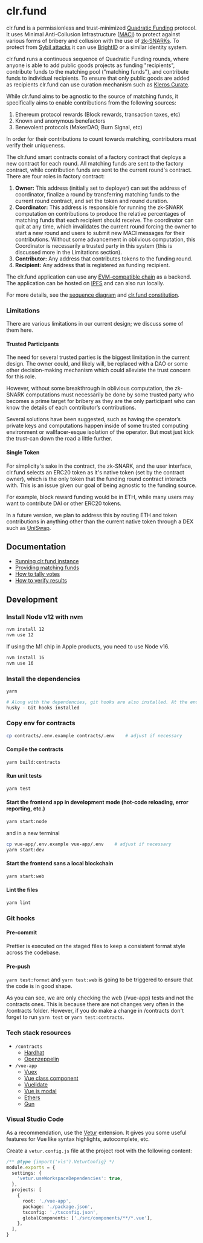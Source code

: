 # clr.fund

clr.fund is a permissionless and trust-minimized [Quadratic Funding](https://wtfisqf.com/) protocol. It uses Minimal Anti-Collusion Infrastructure ([MACI](https://github.com/appliedzkp/maci)) to protect against various forms of bribery and collusion with the use of [zk-SNARKs](https://academy.binance.com/en/articles/zk-snarks-and-zk-starks-explained). To protect from [Sybil attacks](https://en.wikipedia.org/wiki/Sybil_attack) it can use [BrightID](https://brightID.org) or a similar identity system.

clr.fund runs a continuous sequence of Quadratic Funding rounds, where anyone is able to add public goods projects as funding "recipients", contribute funds to the matching pool ("matching funds"), and contribute funds to individual recipients. To ensure that only public goods are added as recipients clr.fund can use curation mechanism such as [Kleros Curate](https://curate.kleros.io/).

While clr.fund aims to be agnostic to the source of matching funds, it specifically aims to enable contributions from the following sources:

1. Ethereum protocol rewards (Block rewards, transaction taxes, etc)
2. Known and anonymous benefactors
3. Benevolent protocols (MakerDAO, Burn Signal, etc)

In order for their contributions to count towards matching, contributors must verify their uniqueness.

The clr.fund smart contracts consist of a factory contract that deploys a new contract for each round. All matching funds are sent to the factory contract, while contribution funds are sent to the current round's contract. There are four roles in factory contract:

1. **Owner:** This address (initially set to deployer) can set the address of coordinator, finalize a round by transferring matching funds to the current round contract, and set the token and round duration.
2. **Coordinator:** This address is responsible for running the zk-SNARK computation on contributions to produce the relative percentages of matching funds that each recipient should receive. The coordinator can quit at any time, which invalidates the current round forcing the owner to start a new round and users to submit new MACI messages for their contributions. Without some advancement in oblivious computation, this Coordinator is necessarily a trusted party in this system (this is discussed more in the Limitations section).
3. **Contributor:** Any address that contributes tokens to the funding round.
4. **Recipient:** Any address that is registered as funding recipient.

The clr.fund application can use any [EVM-compatible chain](https://ethereum.org/) as a backend. The application can be hosted on [IPFS](https://ipfs.io/) and can also run locally.

For more details, see the [sequence diagram](docs/clrfund.svg) and [clr.fund constitution](https://github.com/clrfund/constitution).

### Limitations

There are various limitations in our current design; we discuss some of them here.

#### Trusted Participants

The need for several trusted parties is the biggest limitation in the current design. The owner could, and likely will, be replaced with a DAO or some other decision-making mechanism which could alleviate the trust concern for this role.

However, without some breakthrough in oblivious computation, the zk-SNARK computations must necessarily be done by some trusted party who becomes a prime target for bribery as they are the only participant who can know the details of each contributor’s contributions.

Several solutions have been suggested, such as having the operator’s private keys and computations happen inside of some trusted computing environment or wallfacer-esque isolation of the operator. But most just kick the trust-can down the road a little further.

#### Single Token

For simplicity's sake in the contract, the zk-SNARK, and the user interface, clr.fund selects an ERC20 token as it's native token (set by the contract owner), which is the only token that the funding round contract interacts with. This is an issue given our goal of being agnostic to the funding source.

For example, block reward funding would be in ETH, while many users may want to contribute DAI or other ERC20 tokens.

In a future version, we plan to address this by routing ETH and token contributions in anything other than the current native token through a DEX such as [UniSwap](https://uniswap.org/).

## Documentation

- [Running clr.fund instance](docs/admin.md)
- [Providing matching funds](docs/funding-source.md)
- [How to tally votes](docs/coordinator.md)
- [How to verify results](docs/trusted-setup.md)

## Development

### Install Node v12 with nvm

```sh
nvm install 12
nvm use 12
```
If using the M1 chip in Apple products, you need to use Node v16.
```sh
nvm install 16
nvm use 16
```

### Install the dependencies

```sh
yarn

# Along with the dependencies, git hooks are also installed. At the end of the installation, you will see the following line after a successful setup.
husky - Git hooks installed
```

### Copy env for contracts
```sh
cp contracts/.env.example contracts/.env    # adjust if necessary
```

#### Compile the contracts

```sh
yarn build:contracts
```

#### Run unit tests

```sh
yarn test
```

#### Start the frontend app in development mode (hot-code reloading, error reporting, etc.)

```sh
yarn start:node
```

and in a new terminal

```sh
cp vue-app/.env.example vue-app/.env    # adjust if necessary
yarn start:dev
```

#### Start the frontend sans a local blockchain

```sh
yarn start:web
```

#### Lint the files

```sh
yarn lint
```

### Git hooks

#### Pre-commit

Prettier is executed on the staged files to keep a consistent format style
across the codebase.

#### Pre-push

`yarn test:format` and `yarn test:web` is going to be triggered to ensure that
the code is in good shape.

As you can see, we are only checking the web (/vue-app) tests and not
the contracts ones. This is because there are not changes very often in the
/contracts folder. However, if you do make a change in /contracts don't forget
to run `yarn test` or `yarn test:contracts`.

### Tech stack resources

- `/contracts`
  - [Hardhat](https://hardhat.org/)
  - [Openzeppelin](https://openzeppelin.com/)
- `/vue-app`
  - [Vuex](https://vuex.vuejs.org/)
  - [Vue class component](https://class-component.vuejs.org/)
  - [Vuelidate](https://vuelidate-next.netlify.app/)
  - [Vue js modal](http://vue-js-modal.yev.io/)
  - [Ethers](https://docs.ethers.io/v5/)
  - [Gun](https://gun.eco/docs/)

### Visual Studio Code

As a recommendation, use the [Vetur](https://vuejs.github.io/vetur/) extension.
It gives you some useful features for Vue like syntax highlights, autocomplete,
etc.

Create a `vetur.config.js` file at the project root with the following content:

```ts
/** @type {import('vls').VeturConfig} */
module.exports = {
  settings: {
    'vetur.useWorkspaceDependencies': true,
  },
  projects: [
    {
      root: './vue-app',
      package: './package.json',
      tsconfig: './tsconfig.json',
      globalComponents: ['./src/components/**/*.vue'],
    },
  ],
}
```
